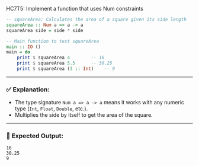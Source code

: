 HC7T5: Implement a function that uses Num constraints
```haskell
-- squareArea: Calculates the area of a square given its side length
squareArea :: Num a => a -> a
squareArea side = side * side

-- Main function to test squareArea
main :: IO ()
main = do
    print $ squareArea 4        -- 16
    print $ squareArea 5.5      -- 30.25
    print $ squareArea (3 :: Int)    -- 9
```

---

### ✅ Explanation:

* The type signature `Num a => a -> a` means it works with any numeric type (`Int`, `Float`, `Double`, etc.).
* Multiplies the side by itself to get the area of the square.

---

### 🧪 Expected Output:

```
16
30.25
9
```
